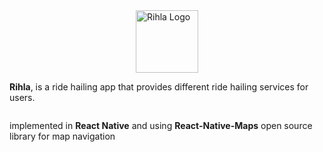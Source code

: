 <div style="display: flex; flex-direction: column; align-items: center;">
    <img src="https://i.imgur.com/ySsgLYF.png" alt="Rihla Logo" width="100" height="100">


**Rihla**, is a ride hailing app that provides different ride hailing services for users.

implemented in **React Native** and using **React-Native-Maps** open source library for map navigation
</div>

